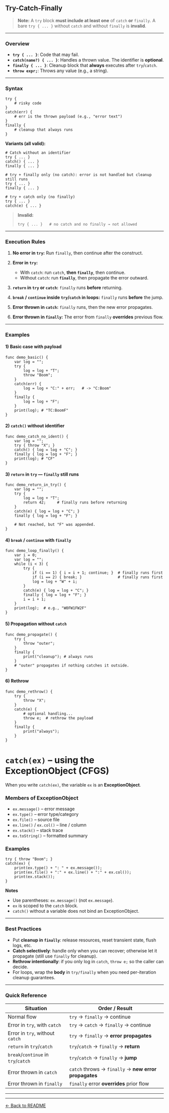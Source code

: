 ## Try-Catch-Finally

> **Note:** A `try` block **must include at least one** of `catch` **or** `finally`.
> A bare `try { ... }` without `catch` and without `finally` is **invalid**.
> 
---

### Overview

* **`try { ... }`**: Code that may fail.
* **`catch(name?) { ... }`**: Handles a thrown value. The identifier is **optional**.
* **`finally { ... }`**: Cleanup block that **always** executes after `try`/`catch`.
* **`throw expr;`**: Throws any value (e.g., a string).

---

### Syntax

```cfgs
try {
    # risky code
}
catch(err) {
    # err is the thrown payload (e.g., "error text")
}
finally {
    # cleanup that always runs
}
```

**Variants (all valid):**

```cfgs
# Catch without an identifier
try { ... }
catch() { ... }
finally { ... }

# try + finally only (no catch): error is not handled but cleanup still runs
try { ... }
finally { ... }

# try + catch only (no finally)
try { ... }
catch(e) { ... }
```

> **Invalid:**
>
> ```cfgs
> try { ... }   # no catch and no finally → not allowed
> ```

---

### Execution Rules

1. **No error in `try`:**
   Run `finally`, then continue after the construct.
2. **Error in `try`:**

   * With `catch`: run `catch`, **then `finally`**, then continue.
   * Without `catch`: run **`finally`**, then propagate the error outward.
3. **`return` in `try` or `catch`:**
   `finally` runs **before** returning.
4. **`break` / `continue` inside `try`/`catch` in loops:**
   `finally` runs **before** the jump.
5. **Error thrown in `catch`:**
   `finally` runs, then the new error propagates.
6. **Error thrown in `finally`:**
   The error from `finally` **overrides** previous flow.

---

### Examples

#### 1) Basic case with payload

```cfgs
func demo_basic() {
    var log = "";
    try {
        log = log + "T";
        throw "Boom";
    }
    catch(err) {
        log = log + "C:" + err;   # -> "C:Boom"
    }
    finally {
        log = log + "F";
    }
    print(log); # "TC:BoomF"
}
```

#### 2) `catch()` without identifier

```cfgs
func demo_catch_no_ident() {
    var log = "";
    try { throw "X"; }
    catch() { log = log + "C"; }
    finally { log = log + "F"; }
    print(log); # "CF"
}
```

#### 3) `return` in `try` — `finally` still runs

```cfgs
func demo_return_in_try() {
    var log = "";
    try {
        log = log + "T";
        return 42;     # finally runs before returning
    }
    catch(e) { log = log + "C"; }
    finally { log = log + "F"; }

    # Not reached, but "F" was appended.
}
```

#### 4) `break` / `continue` with `finally`

```cfgs
func demo_loop_finally() {
    var i = 0;
    var log = "";
    while (i < 3) {
        try {
            if (i == 1) { i = i + 1; continue; }  # finally runs first
            if (i == 2) { break; }                # finally runs first
            log = log + "W" + i;
        }
        catch(e) { log = log + "C"; }
        finally { log = log + "F"; }
        i = i + 1;
    }
    print(log);  # e.g., "W0FW1FW2F"
}
```

#### 5) Propagation without `catch`

```cfgs
func demo_propagate() {
    try {
        throw "outer";
    }
    finally {
        print("cleanup"); # always runs
    }
    # "outer" propagates if nothing catches it outside.
}
```

#### 6) Rethrow

```cfgs
func demo_rethrow() {
    try {
        throw "X";
    }
    catch(e) {
        # optional handling...
        throw e;  # rethrow the payload
    }
    finally {
        print("always");
    }
}
```

# `catch(ex)` – using the **ExceptionObject** (CFGS)

When you write `catch(ex)`, the variable `ex` is an **ExceptionObject**.

### Members of ExceptionObject

* `ex.message()` – error message
* `ex.type()` – error type/category
* `ex.file()` – source file
* `ex.line()` / `ex.col()` – line / column
* `ex.stack()` – stack trace
* `ex.toString()` – formatted summary

### Examples

```cfgs
try { throw "Boom"; }
catch(ex) {
    print(ex.type() + ": " + ex.message());
    print(ex.file() + ":" + ex.line() + ":" + ex.col());
    print(ex.stack());
}
```
**Notes**

* Use parentheses: `ex.message()` (not `ex.message`).
* `ex` is scoped to the `catch` block.
* `catch()` without a variable does not bind an ExceptionObject.

---

### Best Practices

* Put **cleanup in `finally`**: release resources, reset transient state, flush logs, etc.
* **Catch selectively**: handle only when you can recover; otherwise let it propagate (still use `finally` for cleanup).
* **Rethrow intentionally**: if you only log in `catch`, `throw e;` so the caller can decide.
* For loops, wrap the **body** in `try/finally` when you need per-iteration cleanup guarantees.

---

### Quick Reference

| Situation                           | Order / Result                                        |
| ----------------------------------- | ----------------------------------------------------- |
| Normal flow                         | `try` → `finally` → continue                          |
| Error in `try`, with `catch`        | `try` → `catch` → `finally` → continue                |
| Error in `try`, without `catch`     | `try` → `finally` → **error propagates**              |
| `return` in `try`/`catch`           | `try`/`catch` → `finally` → **return**                |
| `break`/`continue` in `try`/`catch` | `try`/`catch` → `finally` → **jump**                  |
| Error thrown in `catch`             | `catch` throws → `finally` → **new error propagates** |
| Error thrown in `finally`           | `finally` error **overrides** prior flow              |


---
---
[← Back to README](./README.md)
